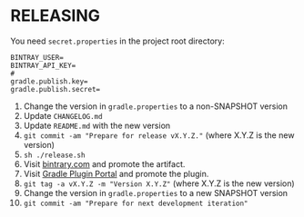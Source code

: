 RELEASING
===

You need `secret.properties` in the project root directory:

```
BINTRAY_USER=
BINTRAY_API_KEY=
#
gradle.publish.key=
gradle.publish.secret=
```

1. Change the version in `gradle.properties` to a non-SNAPSHOT version
2. Update `CHANGELOG.md`
3. Update `README.md` with the new version
4. `git commit -am "Prepare for release vX.Y.Z."` (where X.Y.Z is the new version)
5. `sh ./release.sh`
6. Visit [bintrary.com](https://bintray.com/yshrsmz/maven) and promote the artifact.
7. Visit [Gradle Plugin Portal](https://plugins.gradle.org/) and promote the plugin.
8. `git tag -a vX.Y.Z -m "Version X.Y.Z"` (where X.Y.Z is the new version)
9. Change the version in `gradle.properties` to a new SNAPSHOT version
10. `git commit -am "Prepare for next development iteration"`
